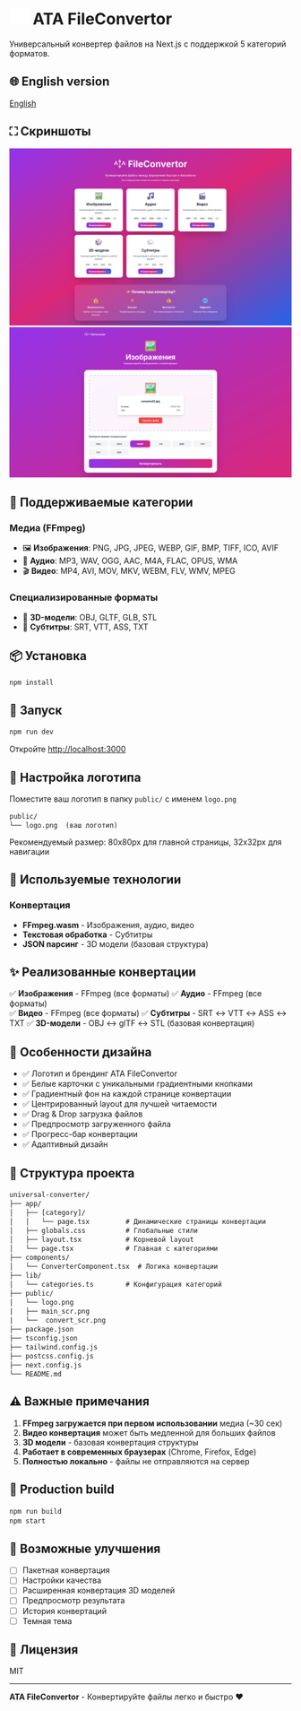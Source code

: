 # <img src="/public/logo.png" width="35" height="30" alt="logo"> ATA FileConvertor

Универсальный конвертер файлов на Next.js с поддержкой 5 категорий форматов.

## 🌐 English version  
[English](./README_en.md)  

## ⛶ Скриншоты

![Главный экран](public/main_scr.png)
![Окно настроек](public/convert_scr.png)

## 🎯 Поддерживаемые категории

### Медиа (FFmpeg)
- 🖼️ **Изображения**: PNG, JPG, JPEG, WEBP, GIF, BMP, TIFF, ICO, AVIF
- 🎵 **Аудио**: MP3, WAV, OGG, AAC, M4A, FLAC, OPUS, WMA
- 🎬 **Видео**: MP4, AVI, MOV, MKV, WEBM, FLV, WMV, MPEG

### Специализированные форматы
- 🎲 **3D-модели**: OBJ, GLTF, GLB, STL
- 💬 **Субтитры**: SRT, VTT, ASS, TXT

## 📦 Установка

```bash
npm install
```

## 🚀 Запуск

```bash
npm run dev
```

Откройте [http://localhost:3000](http://localhost:3000)

## 🎨 Настройка логотипа

Поместите ваш логотип в папку `public/` с именем `logo.png`

```
public/
└── logo.png  (ваш логотип)
```

Рекомендуемый размер: 80x80px для главной страницы, 32x32px для навигации

## 🔧 Используемые технологии

### Конвертация
- **FFmpeg.wasm** - Изображения, аудио, видео
- **Текстовая обработка** - Субтитры
- **JSON парсинг** - 3D модели (базовая структура)

## ✨ Реализованные конвертации

✅ **Изображения** - FFmpeg (все форматы)
✅ **Аудио** - FFmpeg (все форматы)  
✅ **Видео** - FFmpeg (все форматы)
✅ **Субтитры** - SRT ↔ VTT ↔ ASS ↔ TXT
✅ **3D-модели** - OBJ ↔ glTF ↔ STL (базовая конвертация)

## 🎨 Особенности дизайна

- ✅ Логотип и брендинг ATA FileConvertor
- ✅ Белые карточки с уникальными градиентными кнопками
- ✅ Градиентный фон на каждой странице конвертации
- ✅ Центрированный layout для лучшей читаемости
- ✅ Drag & Drop загрузка файлов
- ✅ Предпросмотр загруженного файла
- ✅ Прогресс-бар конвертации
- ✅ Адаптивный дизайн

## 📁 Структура проекта

```
universal-converter/
├── app/
│   ├── [category]/
│   │   └── page.tsx         # Динамические страницы конвертации
│   ├── globals.css          # Глобальные стили
│   ├── layout.tsx           # Корневой layout
│   └── page.tsx             # Главная с категориями
├── components/
│   └── ConverterComponent.tsx  # Логика конвертации
├── lib/
│   └── categories.ts        # Конфигурация категорий
├── public/
│   └── logo.png
|   ├── main_scr.png
|   └──  convert_scr.png
├── package.json
├── tsconfig.json
├── tailwind.config.js
├── postcss.config.js
├── next.config.js
└── README.md
```

## ⚠️ Важные примечания

1. **FFmpeg загружается при первом использовании** медиа (~30 сек)
2. **Видео конвертация** может быть медленной для больших файлов
3. **3D модели** - базовая конвертация структуры
4. **Работает в современных браузерах** (Chrome, Firefox, Edge)
5. **Полностью локально** - файлы не отправляются на сервер

## 🚀 Production build

```bash
npm run build
npm start
```

## 🔮 Возможные улучшения

- [ ] Пакетная конвертация
- [ ] Настройки качества
- [ ] Расширенная конвертация 3D моделей
- [ ] Предпросмотр результата
- [ ] История конвертаций
- [ ] Темная тема

## 📝 Лицензия

MIT

---

**ATA FileConvertor** - Конвертируйте файлы легко и быстро ❤️
